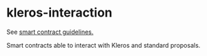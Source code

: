 # kleros-interaction

See [smart contract guidelines.](https://github.com/kleros/kleros/wiki/Guidelines-contracts)

Smart contracts able to interact with Kleros and standard proposals.
